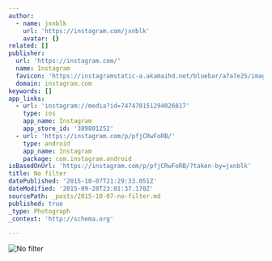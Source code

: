```yaml
---
author:
  - name: jxnblk
    url: 'https://instagram.com/jxnblk'
    avatar: {}
related: []
publisher:
  url: 'https://instagram.com/'
  name: Instagram
  favicon: 'https://instagramstatic-a.akamaihd.net/bluebar/a7a7e25/images/ico/favicon.ico'
  domain: instagram.com
keywords: []
app_links:
  - url: 'instagram://media?id=747470151294026817'
    type: ios
    app_name: Instagram
    app_store_id: '389801252'
  - url: 'https://instagram.com/p/pfjCRwFoRB/'
    type: android
    app_name: Instagram
    package: com.instagram.android
isBasedOnUrl: 'https://instagram.com/p/pfjCRwFoRB/?taken-by=jxnblk'
title: No filter
datePublished: '2015-10-07T21:29:33.051Z'
dateModified: '2015-09-28T23:01:37.170Z'
sourcePath: _posts/2015-10-07-no-filter.md
published: true
_type: Photograph
_context: 'http://schema.org'

---
```

![No filter](https://igcdn-photos-d-a.akamaihd.net/hphotos-ak-xfp1/t51.2885-15/e15/10472035_472153749595595_1191759960_n.jpg)
